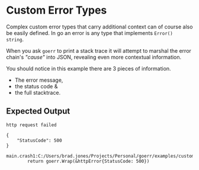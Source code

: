 # Custom Error Types

Complex custom error types that carry additional context can of course also be
easily defined. In go an error is any type that implements `Error() string`.

When you ask `goerr` to print a stack trace it will attempt to marshal the
error chain's  _"cause"_ into JSON, revealing even more contextual information.

You should notice in this example there are 3 pieces of information.

- The error message,
- the status code &
- the full stacktrace.

## Expected Output

```
http request failed

{
    "StatusCode": 500
}

main.crash1:C:/Users/brad.jones/Projects/Personal/goerr/examples/custom/main.go:19
        return goerr.Wrap(&httpError{StatusCode: 500})
```
